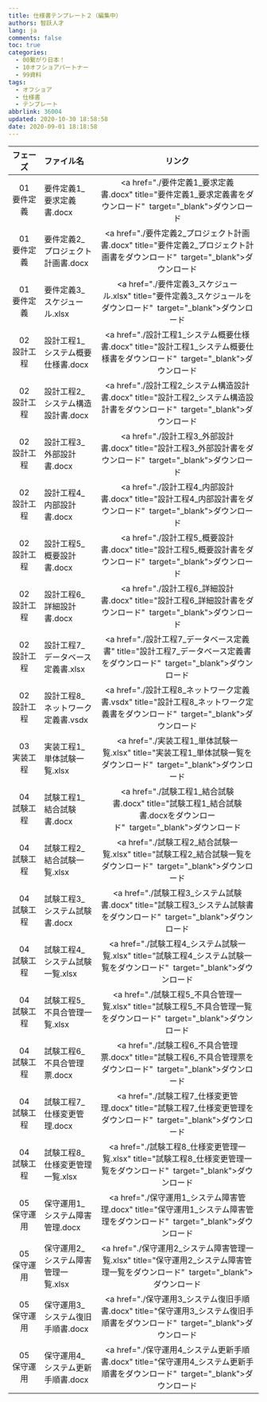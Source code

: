 ```yaml
---
title: 仕様書テンプレート２（編集中）
authors: 智跃人才
lang: ja
comments: false
toc: true
categories:
  - 00繋がり日本！
  - 10オフショアパートナー
  - 99資料
tags:
  - オフショア
  - 仕様書
  - テンプレート
abbrlink: 36004
updated: 2020-10-30 18:58:58
date: 2020-09-01 18:18:58
---
```



|フェーズ|ファイル名|リンク|
|:---:|:--|:---:|
01　要件定義|要件定義1_要求定義書.docx|<a href="./要件定義1_要求定義書.docx" title="要件定義1_要求定義書をダウンロード"  target="_blank">ダウンロード</a>|
01　要件定義|要件定義2_プロジェクト計画書.docx|<a href="./要件定義2_プロジェクト計画書.docx" title="要件定義2_プロジェクト計画書をダウンロード"  target="_blank">ダウンロード</a>|
01　要件定義|要件定義3_スケジュール.xlsx|<a href="./要件定義3_スケジュール.xlsx" title="要件定義3_スケジュールをダウンロード"  target="_blank">ダウンロード</a>|
02　設計工程|設計工程1_システム概要仕様書.docx|<a href="./設計工程1_システム概要仕様書.docx" title="設計工程1_システム概要仕様書をダウンロード"  target="_blank">ダウンロード</a>|
02　設計工程|設計工程2_システム構造設計書.docx|<a href="./設計工程2_システム構造設計書.docx" title="設計工程2_システム構造設計書をダウンロード"  target="_blank">ダウンロード</a>|
02　設計工程|設計工程3_外部設計書.docx|<a href="./設計工程3_外部設計書.docx" title="設計工程3_外部設計書をダウンロード"  target="_blank">ダウンロード</a>|
02　設計工程|設計工程4_内部設計書.docx|<a href="./設計工程4_内部設計書.docx" title="設計工程4_内部設計書をダウンロード"  target="_blank">ダウンロード</a>|
02　設計工程|設計工程5_概要設計書.docx|<a href="./設計工程5_概要設計書.docx" title="設計工程5_概要設計書をダウンロード"  target="_blank">ダウンロード</a>|
02　設計工程|設計工程6_詳細設計書.docx|<a href="./設計工程6_詳細設計書.docx" title="設計工程6_詳細設計書をダウンロード"  target="_blank">ダウンロード</a>|
02　設計工程|設計工程7_データベース定義書.xlsx|<a href="./設計工程7_データベース定義書" title="設計工程7_データベース定義書をダウンロード"  target="_blank">ダウンロード</a>|
02　設計工程|設計工程8_ネットワーク定義書.vsdx|<a href="./設計工程8_ネットワーク定義書.vsdx" title="設計工程8_ネットワーク定義書をダウンロード"  target="_blank">ダウンロード</a>|
03　実装工程|実装工程1_単体試験一覧.xlsx|<a href="./実装工程1_単体試験一覧.xlsx" title="実装工程1_単体試験一覧をダウンロード"  target="_blank">ダウンロード</a>|
04　試験工程|試験工程1_結合試験書.docx|<a href="./試験工程1_結合試験書.docx" title="試験工程1_結合試験書.docxをダウンロード"  target="_blank">ダウンロード</a>|
04　試験工程|試験工程2_結合試験一覧.xlsx|<a href="./試験工程2_結合試験一覧.xlsx" title="試験工程2_結合試験一覧をダウンロード"  target="_blank">ダウンロード</a>|
04　試験工程|試験工程3_システム試験書.docx|<a href="./試験工程3_システム試験書.docx" title="試験工程3_システム試験書をダウンロード"  target="_blank">ダウンロード</a>|
04　試験工程|試験工程4_システム試験一覧.xlsx|<a href="./試験工程4_システム試験一覧.xlsx" title="試験工程4_システム試験一覧をダウンロード"  target="_blank">ダウンロード</a>|
04　試験工程|試験工程5_不具合管理一覧.xlsx|<a href="./試験工程5_不具合管理一覧.xlsx" title="試験工程5_不具合管理一覧をダウンロード"  target="_blank">ダウンロード</a>|
04　試験工程|試験工程6_不具合管理票.docx|<a href="./試験工程6_不具合管理票.docx" title="試験工程6_不具合管理票をダウンロード"  target="_blank">ダウンロード</a>|
04　試験工程|試験工程7_仕様変更管理.docx|<a href="./試験工程7_仕様変更管理.docx" title="試験工程7_仕様変更管理をダウンロード"  target="_blank">ダウンロード</a>|
04　試験工程|試験工程8_仕様変更管理一覧.xlsx|<a href="./試験工程8_仕様変更管理一覧.xlsx" title="試験工程8_仕様変更管理一覧をダウンロード"  target="_blank">ダウンロード</a>|
05　保守運用|保守運用1_システム障害管理.docx|<a href="./保守運用1_システム障害管理.docx" title="保守運用1_システム障害管理をダウンロード"  target="_blank">ダウンロード</a>|
05　保守運用|保守運用2_システム障害管理一覧.xlsx|<a href="./保守運用2_システム障害管理一覧.xlsx" title="保守運用2_システム障害管理一覧をダウンロード"  target="_blank">ダウンロード</a>|
05　保守運用|保守運用3_システム復旧手順書.docx|<a href="./保守運用3_システム復旧手順書.docx" title="保守運用3_システム復旧手順書をダウンロード"  target="_blank">ダウンロード</a>|
05　保守運用|保守運用4_システム更新手順書.docx|<a href="./保守運用4_システム更新手順書.docx" title="保守運用4_システム更新手順書をダウンロード"  target="_blank">ダウンロード</a>|



